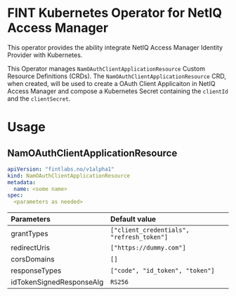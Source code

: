 # FINT Kubernetes Operator for NetIQ Access Manager
This operator provides the ability integrate NetIQ Access Manager Identity Provider with Kubernetes. 

This Operator manages `NamOAuthClientApplicationResource` Custom Resource Definitions (CRDs).
The `NamOAuthClientApplicationResource` CRD, when created, will be used to create a OAuth Client Applicaiton in
NetIQ Access Manager and compose a Kubernetes Secret containing the `clientId` and the `clientSecret`.

# Usage
## NamOAuthClientApplicationResource

```yaml
apiVersion: "fintlabs.no/v1alpha1"
kind: NamOAuthClientApplicationResource
metadata:
  name: <some name>
spec:
  <parameters as needed>
```

| Parameters               | Default value                             |
|:-------------------------|:------------------------------------------|
| grantTypes               | `["client_credentials", "refresh_token"]` |
| redirectUris             | `["https://dummy.com"]`                   |
| corsDomains              | `[]`                                      |
| responseTypes            | `["code", "id_token", "token"]`           |
| idTokenSignedResponseAlg | `RS256`                                   |

